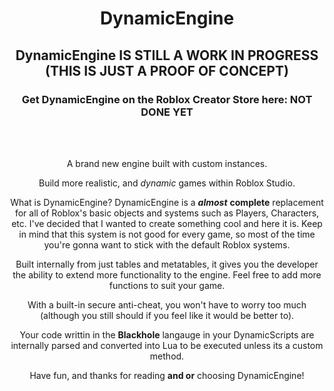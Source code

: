 # <div align="center"> DynamicEngine </div>
## <div align="center"> DynamicEngine IS STILL A WORK IN PROGRESS (THIS IS JUST A PROOF OF CONCEPT)</div>
### <div align="center"> Get DynamicEngine on the Roblox Creator Store here: NOT DONE YET </div>
<br> <br>
<div align="center">
A brand new engine built with custom instances.

Build more realistic, and *dynamic* games within Roblox Studio.

What is DynamicEngine? DynamicEngine is a ***almost*** **complete** replacement for all of Roblox's basic objects and systems such as Players, Characters, etc. I've decided that I wanted to create something cool and here it is. Keep in mind that this system is not good for every game, so most of the time you're gonna want to stick with the default Roblox systems.

Built internally from just tables and metatables, it gives you the developer the ability to extend more functionality to the engine. Feel free to add more functions to suit your game.

With a built-in secure anti-cheat, you won't have to worry too much (although you still should if you feel like it would be better to).

Your code writtin in the **Blackhole** langauge in your DynamicScripts are internally parsed and converted into Lua to be executed unless its a custom method.

Have fun, and thanks for reading **and or** choosing DynamicEngine!
</div>
